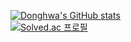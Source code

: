 
[![Donghwa's GitHub stats](https://github-readme-stats.vercel.app/api?username=ssamkil)](https://github.com/anuraghazra/github-readme-stats)<br/>
[![Solved.ac 프로필](http://mazassumnida.wtf/api/mini/generate_badge?boj=donghwa2428)](https://solved.ac/donghwa2428)

<!--
**ssamkil/ssamkil** is a ✨ _special_ ✨ repository because its `README.md` (this file) appears on your GitHub profile.

Here are some ideas to get you started:

- 🔭 I’m currently working on ...
- 🌱 I’m currently learning ...
- 👯 I’m looking to collaborate on ...
- 🤔 I’m looking for help with ...
- 💬 Ask me about ...
- 📫 How to reach me: ...
- 😄 Pronouns: ...
- ⚡ Fun fact: ...
-->
